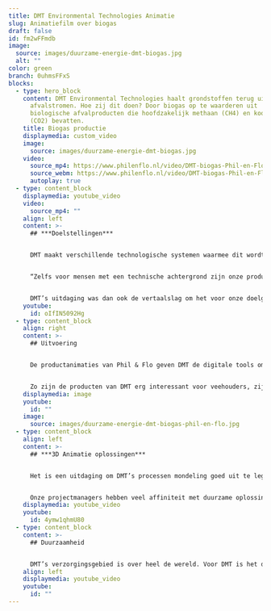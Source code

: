 ```yaml
---
title: DMT Environmental Technologies Animatie
slug: Animatiefilm over biogas
draft: false
id: fm2wFFmdb
image:
  source: images/duurzame-energie-dmt-biogas.jpg
  alt: ""
color: green
branch: 0uhmsFFxS
blocks:
  - type: hero_block
    content: DMT Environmental Technologies haalt grondstoffen terug uit
      afvalstromen. Hoe zij dit doen? Door biogas op te waarderen uit
      biologische afvalproducten die hoofdzakelijk methaan (CH4) en kooldioxide
      (CO2) bevatten.
    title: Biogas productie
    displaymedia: custom_video
    image:
      source: images/duurzame-energie-dmt-biogas.jpg
    video:
      source_mp4: https://www.philenflo.nl/video/DMT-biogas-Phil-en-Flo.mp4
      source_webm: https://www.philenflo.nl/video/DMT-biogas-Phil-en-Flo.webm
      autoplay: true
  - type: content_block
    displaymedia: youtube_video
    video:
      source_mp4: ""
    align: left
    content: >-
      ## ***Doelstellingen***


      DMT maakt verschillende technologische systemen waarmee dit wordt bereikt. De technologieën die worden gebruikt zijn erg specifiek en specialistisch, hiervoor is veel proces technische kennis nodig. Binnen de werkzaamheden van DMT worden verschillende technologische disciplines gecombineerd wat het ingewikkeld maakt. 


      “Zelfs voor mensen met een technische achtergrond zijn onze producten ingewikkeld” 


      DMT’s uitdaging was dan ook de vertaalslag om het voor onze doelgroep op een laagdrempelige manier uit te leggen. Ze zochten een oplossing, zodat ze snel aan een leek uit kunnen leggen wat hun doen.
    youtube:
      id: oIfIN5092Hg
  - type: content_block
    align: right
    content: >-
      ## Uitvoering


      De productanimaties van Phil & Flo geven DMT de digitale tools om hun producten en processen op een heldere en begrijpelijke manier uit te leggen aan een breed publiek. 


      Zo zijn de producten van DMT erg interessant voor veehouders, zij maken aanspraak op subsidies wanneer zij afvalstoffen omzetten tot grondstoffen. Deze afvalstoffen, zoals methaan, worden omgezet in grondstoffen zoals Biogas.
    displaymedia: image
    youtube:
      id: ""
    image:
      source: images/duurzame-energie-dmt-biogas-phil-en-flo.jpg
  - type: content_block
    align: left
    content: >-
      ## ***3D Animatie oplossingen***


      Het is een uitdaging om DMT’s processen mondeling goed uit te leggen. Om deze doelgroep op een laagdrempelige manier te verbeelden hoe deze biogas-opwekkingsinstallaties werken, zet DMT nu 3D-animatie's van Phil & Flo in. De perfecte synergie tussen de gesproken voice-over en de bijpassende visualisaties zorgen voor een effectieve kennisoverdracht.


      Onze projectmanagers hebben veel affiniteit met duurzame oplossingen, de samenwerking is daarom erg gelijkwaardig en leuk. Wij begrijpen niet alleen hoe dit soort processen werken, maar ook de urgentie van dit soort oplossingen met het oog op de wereld van morgen.
    displaymedia: youtube_video
    youtube:
      id: 4ymw1qhmU80
  - type: content_block
    content: >-
      ## Duurzaamheid


      DMT’s verzorgingsgebied is over heel de wereld. Voor DMT is het dus van belang, dat ze de animaties op globaal niveau kunnen inzetten. De films zijn duurzaam ingestoken, dat wil zeggen dat we alle tijdsgebonden elementen strategisch uit de film elimineren. Op deze manier zijn onze producties minimaal 4 tot 5 jaar inzetbaar.
    align: left
    displaymedia: youtube_video
    youtube:
      id: ""
---
```

